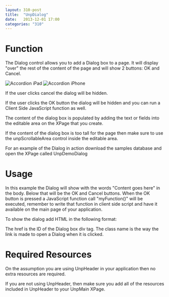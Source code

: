 ```yaml
---
layout: 310-post
title:  "UnpDialog"
date:   2013-12-01 17:00
categories: "310"
---
```


# Function
The Dialog control allows you to add a Dialog box to a page. It will display "over" the rest of the content of the page and will show 2 buttons: OK and Cancel.

![Accordion iPad](http://teamstudio.s3.amazonaws.com/images/dialog-ipad.png)
![Accordion iPhone](http://teamstudio.s3.amazonaws.com/images/dialog-iphone.png)

If the user clicks cancel the dialog will be hidden.

If the user clicks the OK button the dialog will be hidden and you can run a Client Side JavaScript function as well.

The content of the dialog box is populated by adding the text or fields into the editable area on the XPage that you create. 

If the content of the dialog box is too tall for the page then make sure to use the unpScrollableArea control inside the editable area.

For an example of the Dialog in action download the samples database and open the XPage called UnpDemoDialog

# Usage

<script src="https://gist.github.com/whitemx/7527814.js"></script>

In this example the Dialog will show with the words "Content goes here" in the body. Below that will be the OK and Cancel buttons. When the OK button is pressed a JavaScript function call "myFunction()" will be executed, remember to write that function in client side script and have it available on the main page of your application.

To show the dialog add HTML in the following format:

<script src="https://gist.github.com/whitemx/7527820.js"></script>

The href is the ID of the Dialog box div tag. The class name is the way the link is made to open a Dialog when it is clicked.

# Required Resources
On the assumption you are using UnpHeader in your application then no extra resources are required.

If you are not using UnpHeader, then make sure you add all of the resources included in UnpHeader to your UnpMain XPage.